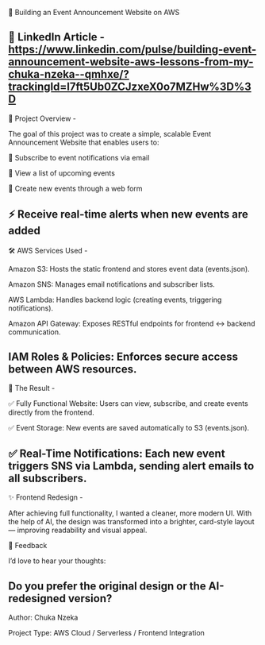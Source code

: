 🚀 Building an Event Announcement Website on AWS

📖 LinkedIn Article - https://www.linkedin.com/pulse/building-event-announcement-website-aws-lessons-from-my-chuka-nzeka--qmhxe/?trackingId=l7ft5Ub0ZCJzxeX0o7MZHw%3D%3D
---

📌 Project Overview -

The goal of this project was to create a simple, scalable Event Announcement Website that enables users to:

📧 Subscribe to event notifications via email

📅 View a list of upcoming events

📝 Create new events through a web form

⚡ Receive real-time alerts when new events are added
---

🛠️ AWS Services Used -

Amazon S3:	Hosts the static frontend and stores event data (events.json).

Amazon SNS:	Manages email notifications and subscriber lists.

AWS Lambda:	Handles backend logic (creating events, triggering notifications).

Amazon API Gateway:	Exposes RESTful endpoints for frontend ↔ backend communication.

IAM Roles & Policies:	Enforces secure access between AWS resources.
---

🎉 The Result -

✅ Fully Functional Website:
Users can view, subscribe, and create events directly from the frontend.

✅ Event Storage:
New events are saved automatically to S3 (events.json).

✅ Real-Time Notifications:
Each new event triggers SNS via Lambda, sending alert emails to all subscribers.
---

✨ Frontend Redesign -

After achieving full functionality, I wanted a cleaner, more modern UI.
With the help of AI, the design was transformed into a brighter, card-style layout — improving readability and visual appeal.

💬 Feedback

I’d love to hear your thoughts:

Do you prefer the original design or the AI-redesigned version?
---

Author: Chuka Nzeka


Project Type: AWS Cloud / Serverless / Frontend Integration


